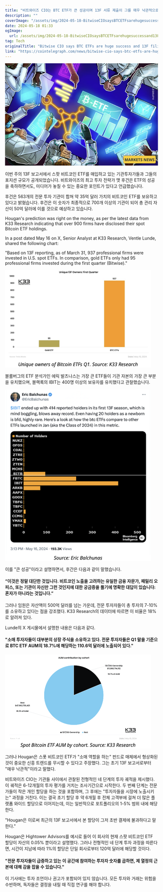 ```yaml
---
title: "비트와이즈 CIO는 BTC ETF가 큰 성공이며 13F 서류 제출이 그를 매우 낙관적으로 만든다고 말했다"
description: ""
coverImage: "/assets/img/2024-05-18-BitwiseCIOsaysBTCETFsarehugesuccessand13Ffilingsmakehimincrediblybullish_thumbnail.png"
date: 2024-05-18 01:33
ogImage: 
  url: /assets/img/2024-05-18-BitwiseCIOsaysBTCETFsarehugesuccessand13Ffilingsmakehimincrediblybullish_thumbnail.png
tag: Tech
originalTitle: "Bitwise CIO says BTC ETFs are huge success and 13F filings make him ‘incredibly bullish’"
link: "https://cointelegraph.com/news/bitwise-cio-says-btc-etfs-are-huge-success-and-13f-filings-make-him-incredibly-bullish"
---
```



![비트와이즈](/assets/img/2024-05-18-BitwiseCIOsaysBTCETFsarehugesuccessand13Ffilingsmakehimincrediblybullish_thumbnail.png)

이번 주의 13F 보고서에서 스팟 비트코인 ETF를 매입하고 있는 기관투자가들과 그들의 포지션 규모가 공개되었습니다. 비트와이즈의 최고 투자 전략가 맷 후건은 ETF의 성공을 축하하면서도, 미디어가 놓칠 수 있는 중요한 포인트가 있다고 언급했습니다.

후건은 563개의 전문 투자 기관이 합쳐 약 35억 달러 가치의 비트코인 ETF를 보유하고 있다고 밝혔습니다. 후건은 이 숫자가 최종적으로 700개 이상의 기관이 되어 총 관리 자산이 50억 달러에 이를 것으로 예상하고 있습니다.

<div class="content-ad"></div>

Hougan's prediction was right on the money, as per the latest data from K33 Research indicating that over 900 firms have disclosed their spot Bitcoin ETF holdings.

In a post dated May 16 on X, Senior Analyst at K33 Research, Ventle Lunde, shared the following chart:

"Based on 13F reporting, as of March 31, 937 professional firms were invested in U.S. spot ETFs. In comparison, gold ETFs only had 95 professional firms invested during the first quarter (Bitwise)."

![Chart Image](/assets/img/2024-05-18-BitwiseCIOsaysBTCETFsarehugesuccessand13Ffilingsmakehimincrediblybullish_0.png)

<div class="content-ad"></div>

블룸버그의 ETF 분석가인 에릭 발츠나스는 가장 큰 ETF들이 기관 자본의 가장 큰 부분을 유치했으며, 블랙록의 IBIT는 400명 이상의 보유자를 유치했다고 관찰했습니다.

![이미지](/assets/img/2024-05-18-BitwiseCIOsaysBTCETFsarehugesuccessand13Ffilingsmakehimincrediblybullish_1.png)

이를 "큰 성공"이라고 설명하면서, 후간은 다음과 같이 말했습니다.

#### “이것은 정말 대단한 것입니다. 비트코인 노출을 고려하는 유일한 금융 자문가, 패밀리 오피스, 또는 기관이 자신만 그런 것인지에 대한 궁금증을 풀기에 명확한 대답이 있습니다: 혼자가 아니라는 것입니다.”

<div class="content-ad"></div>

그러나 임원은 자산액이 500억 달러를 넘는 가운데, 전문 투자자들이 총 투자의 7-10%를 소유하고 있다는 점을 강조했다. K33 Research의 데이터에 따르면 이 비율은 18%로 알려져 있다.

Lunde의 X 게시물에서 설명한 내용은 다음과 같다.

####  "소매 투자자들이 대부분의 상장 주식을 소유하고 있다. 전문 투자자들은 Q1 말을 기준으로 BTC ETF AUM의 18.7%에 해당하는 110.6억 달러에 노출되어 있다."

![이미지 설명](/assets/img/2024-05-18-BitwiseCIOsaysBTCETFsarehugesuccessand13Ffilingsmakehimincrediblybullish_2.png)

<div class="content-ad"></div>

그러나 Hougan은 스폿 비트코인 ETF가 "소매 역할을 하는" 펀드로 매체에서 형상화된 것이 중요한 신흥 트렌드를 무시할 수 있다고 주장했다. 그는 초기 13F 보고서로부터 "매우 낙관적"이라고 말했다.

비트와이즈 CIO는 기관들 사이에서 관찰된 전형적인 네 단계의 투자 궤적을 제시했다. 이 궤적은 6-12개월의 투자 평가를 거치는 조사기간으로 시작한다. 두 번째 단계는 전문가들이 작은 개인 할당을 하는 것을 포함하며, 그 후에는 "투자자들을 시장에 노출시키는" 과정을 거친다. 이는 결국 초기 할당 후 약 6개월 후 전체 고객부에 걸쳐 더 많은 플랫폼 와이드 할당으로 이어지는데, 이는 일반적으로 포트폴리오의 1-5% 범위 내에 해당한다.

"Hougan은 이로써 최근의 13F 보고서에서 본 할당이 그저 초반 결제에 불과하다고 말한다."

Hougan은 Hightower Advisors를 예시로 들어 이 회사의 현재 스팟 비트코인 ETF 할당이 자산의 0.05% 뿐이라고 설명했다. 그러나 전형적인 네 단계 투자 과정을 따른다면, 시간이 지남에 따라 1%의 할당은 단일 회사로부터 120억 달러에 해당할 것이다.

<div class="content-ad"></div>

#### "전문 투자자들이 급증하고 있는 이 공간에 참여하는 투자자 숫자를 곱하면, 제 열정의 근본에 대해 감을 잡을 수 있습니다."

이 기사에는 투자 조언이나 권고가 포함되어 있지 않습니다. 모든 투자와 거래는 위험을 수반하며, 독자들은 결정을 내릴 때 직접 연구를 해야 합니다.